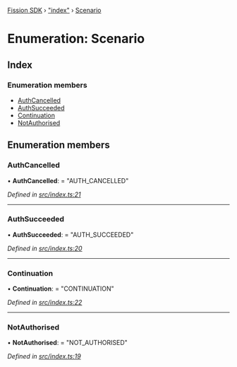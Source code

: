 [Fission SDK](../README.md) › ["index"](../modules/_index_.md) › [Scenario](_index_.scenario.md)

# Enumeration: Scenario

## Index

### Enumeration members

* [AuthCancelled](_index_.scenario.md#authcancelled)
* [AuthSucceeded](_index_.scenario.md#authsucceeded)
* [Continuation](_index_.scenario.md#continuation)
* [NotAuthorised](_index_.scenario.md#notauthorised)

## Enumeration members

###  AuthCancelled

• **AuthCancelled**: = "AUTH_CANCELLED"

*Defined in [src/index.ts:21](https://github.com/fission-suite/webnative/blob/3b06253/src/index.ts#L21)*

___

###  AuthSucceeded

• **AuthSucceeded**: = "AUTH_SUCCEEDED"

*Defined in [src/index.ts:20](https://github.com/fission-suite/webnative/blob/3b06253/src/index.ts#L20)*

___

###  Continuation

• **Continuation**: = "CONTINUATION"

*Defined in [src/index.ts:22](https://github.com/fission-suite/webnative/blob/3b06253/src/index.ts#L22)*

___

###  NotAuthorised

• **NotAuthorised**: = "NOT_AUTHORISED"

*Defined in [src/index.ts:19](https://github.com/fission-suite/webnative/blob/3b06253/src/index.ts#L19)*
